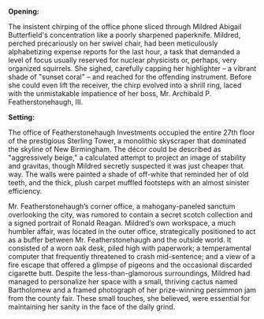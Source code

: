 **Opening:**

The insistent chirping of the office phone sliced through Mildred Abigail Butterfield's concentration like a poorly sharpened paperknife. Mildred, perched precariously on her swivel chair, had been meticulously alphabetizing expense reports for the last hour, a task that demanded a level of focus usually reserved for nuclear physicists or, perhaps, very organized squirrels. She sighed, carefully capping her highlighter – a vibrant shade of "sunset coral" – and reached for the offending instrument. Before she could even lift the receiver, the chirp evolved into a shrill ring, laced with the unmistakable impatience of her boss, Mr. Archibald P. Featherstonehaugh, III.

**Setting:**

The office of Featherstonehaugh Investments occupied the entire 27th floor of the prestigious Sterling Tower, a monolithic skyscraper that dominated the skyline of New Birmingham. The décor could be described as "aggressively beige," a calculated attempt to project an image of stability and gravitas, though Mildred secretly suspected it was just cheaper that way. The walls were painted a shade of off-white that reminded her of old teeth, and the thick, plush carpet muffled footsteps with an almost sinister efficiency.

Mr. Featherstonehaugh’s corner office, a mahogany-paneled sanctum overlooking the city, was rumored to contain a secret scotch collection and a signed portrait of Ronald Reagan. Mildred’s own workspace, a much humbler affair, was located in the outer office, strategically positioned to act as a buffer between Mr. Featherstonehaugh and the outside world. It consisted of a worn oak desk, piled high with paperwork; a temperamental computer that frequently threatened to crash mid-sentence; and a view of a fire escape that offered a glimpse of pigeons and the occasional discarded cigarette butt. Despite the less-than-glamorous surroundings, Mildred had managed to personalize her space with a small, thriving cactus named Bartholomew and a framed photograph of her prize-winning persimmon jam from the county fair. These small touches, she believed, were essential for maintaining her sanity in the face of the daily grind.
